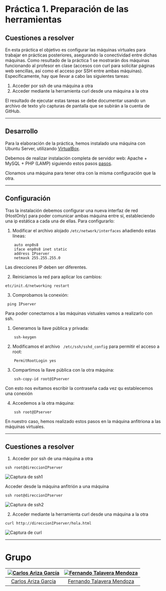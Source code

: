# Práctica 1. Preparación de las herramientas
## Cuestiones a resolver

En esta práctica el objetivo es configurar las máquinas virtuales para trabajar en prácticas posteriores, asegurando la conectividad entre dichas máquinas.
Como resultado de la práctica 1 se mostrarán dos máquinas funcionando al profesor en clase (accesos con curl para solicitar páginas web sencillas, así como el
acceso por SSH entre ambas máquinas).
Específicamente, hay que llevar a cabo las siguientes tareas:
1. Acceder por ssh de una máquina a otra
2. Acceder mediante la herramienta curl desde una máquina a la otra

El resultado de ejecutar estas tareas se debe documentar usando un archivo de texto y/o capturas de pantalla que se subirán a la cuenta de GitHub.

- - -

## Desarrollo

Para la elaboración de la práctica, hemos instalado una máquina con Ubuntu Server, utilizando [VirtualBox](https://www.virtualbox.org). 

Debemos de realizar instalación completa de servidor web: Apache + MySQL + PHP (LAMP) siguiendo estos pasos [pasos](http://www.ubuntugeek.com/step-by-step-ubuntu-12-04-precise-lamp-server-setup.html).

Clonamos una máquina para tener otra con la misma configuración que la otra.

- - -

## Configuración

Tras la instalación debemos configurar una nueva interfaz de red (HostOnly) para poder comunicar ambas máquina entre sí, estableciendo una ip estática a cada una de ellas. Para configurarlo:

1. Modificar el archivo alojado `/etc/network/interfaces` añadiendo estas líneas:

```
    auto enp0s8
    iface enp0s8 inet static
    address IPserver
    netmask 255.255.255.0 
```

Las direcciones IP deben ser diferentes.

2. Reiniciamos la red para aplicar los cambios:
```
etc/init.d/networking restart 
```

3. Comprobamos la conexión:
```
 ping IPserver 
```

Para poder conectarnos a las máquinas vistuales vamos a realizarlo con ssh.

1. Generamos la llave pública y privada:

```
    ssh-keygen 
```

2. Modificamos el archivo ` /etc/ssh/sshd_config` para permitir el acceso a root:

```
    PermitRootLogin yes
```

3. Compartimos la llave pública con la otra máquina:

```
    ssh-copy-id root@IPserver
```

Con esto nos evitamos escribir la contraseña cada vez qu establecemos una conexión

4. Accedemos a la otra máquina:

```
    ssh root@IPserver
```

En nuestro caso, hemos realizado estos pasos en la máquina anfitriona a las máquinas virtuales.

- - -

## Cuestiones a resolver

1. Acceder por ssh de una máquina a otra  

`ssh root@direccionIPserver`    

![Captura de ssh1](./imagenes/CapturaSSH2.PNG)

Acceder desde la máquina anfitrión a una máquina  

`ssh root@direccionIPserver`    

![Captura de ssh2](./imagenes/CapturaSSH1.PNG)

2. Acceder mediante la herramienta curl desde una máquina a la otra   

`curl http://direccionIPserver/hola.html`    

![Captura de curl](./imagenes/CapturaCurl.PNG)

- - -
# Grupo

| [![Carlos Ariza García](https://github.com/AGCarlos.png?size=100)](https://github.com/AGCarlos) | [![Fernando Talavera Mendoza](https://github.com/Thejokeri.png?size=100)](https://github.com/Thejokeri) |
| :---: | :---: |
| [Carlos Ariza García](https://github.com/AGCarlos) | [Fernando Talavera Mendoza](https://github.com/Thejokeri) |